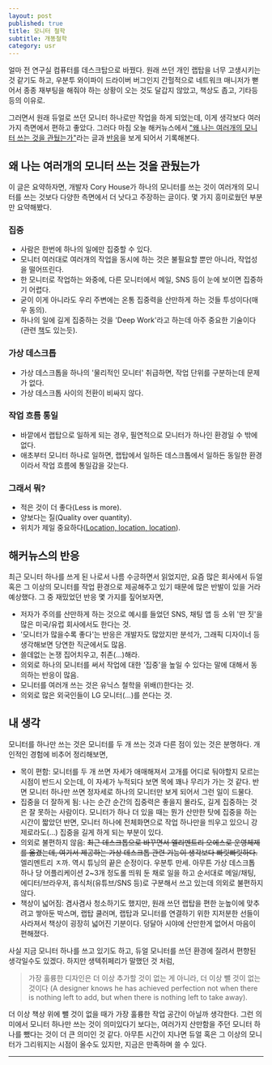 ```yaml
---
layout: post
published: true
title: 모니터 철학
subtitle: 개똥철학
category: usr
---
```



 얼마 전 연구실 컴퓨터를 데스크탑으로 바꿨다. 원래 쓰던 개인 랩탑을
 너무 고생시키는 것 같기도 하고, 우분투 와이파이 드라이버 버그인지
 간헐적으로 네트워크 매니저가 뻗어서 종종 재부팅을 해줘야 하는 상황이
 오는 것도 달갑지 않았고, 책상도 좁고, 기타등등의 이유로.

 그러면서 원래 듀얼로 쓰던 모니터 하나로만 작업을 하게 되었는데, 이게
 생각보다 여러가지 측면에서 편하고 좋았다. 그러다 마침 오늘
 해커뉴스에서 ["왜 나는 여러개의 모니터 쓰는 것을
 관뒀는가"](https://hackernoon.com/why-i-stopped-using-multiple-monitors-bfd87efa2e5b#.mee4fysjf)라는
 글과 [반응](https://news.ycombinator.com/item?id=13968519)을 보게
 되어서 기록해본다.

## 왜 나는 여러개의 모니터 쓰는 것을 관뒀는가
 이 글은 요약하자면, 개발자 Cory House가 하나의 모니터를 쓰는 것이
 여러개의 모니터를 쓰는 것보다 다양한 측면에서 더 낫다고 주장하는
 글이다. 몇 가지 흥미로웠던 부분만 요약해봤다.

### 집중

 - 사람은 한번에 하나의 일에만 집중할 수 있다.
 - 모니터 여러대로 여러개의 작업을 동시에 하는 것은 불필요할 뿐만
   아니라, 작업성을 떨어뜨린다.
 - 한 모니터로 작업하는 와중에, 다른 모니터에서 메일, SNS 등이 눈에
   보이면 집중하기 어렵다.
 - 굳이 이게 아니라도 우리 주변에는 온통 집중력을 산만하게 하는 것들
   투성이다(매우 동의).
 - 하나의 일에 길게 집중하는 것을 'Deep Work'라고 하는데 아주 중요한
   기술이다(관련
   [책](https://www.amazon.com/Deep-Work-Focused-Success-Distracted/dp/1455586692)도
   있는듯).

### 가상 데스크톱

 - 가상 데스크톱을 하나의 '물리적인 모니터' 취급하면, 작업 단위를
   구분하는데 문제가 없다.
 - 가상 데스크톱 사이의 전환이 비싸지 않다.

### 작업 흐름 통일

 - 바깥에서 랩탑으로 일하게 되는 경우, 필연적으로 모니터가 하나인
   환경일 수 밖에 없다.
 - 애초부터 모니터 하나로 일하면, 랩탑에서 일하든 데스크톱에서 일하든
   동일한 환경이라서 작업 흐름에 통일감을 갖는다.

### 그래서 뭐?

 - 적은 것이 더 좋다(Less is more).
 - 양보다는 질(Quality over quantity).
 - 위치가 제일 중요하다([Location, location,
   location](https://www.thebalance.com/what-location-means-in-real-estate-1798766)).

## 해커뉴스의 반응
 최근 모니터 하나를 쓰게 된 나로서 나름 수긍하면서 읽었지만, 요즘 많은
 회사에서 듀얼 혹은 그 이상의 모니터를 작업 환경으로 제공해주고 있기
 때문에 많은 반발이 있을 거라 예상했다. 그 중 재밌었던 반응 몇 가지를
 짚어보자면,

 - 저자가 주의를 산만하게 하는 것으로 예시를 들었던 SNS, 채팅 앱 등
   소위 '딴 짓'을 많은 미국/유럽 회사에서도 한다는 것.
 - '모니터가 많을수록 좋다'는 반응은 개발자도 많았지만 분석가, 그래픽
   디자이너 등 생각해보면 당연한 직군에서도 많음.
 - 쓸데없는 논쟁 집어치우고, 취존(...)해라.
 - 의외로 하나의 모니터를 써서 작업에 대한 '집중'을 높일 수 있다는
   말에 대해서 동의하는 반응이 많음.
 - 모니터를 여러개 쓰는 것은 유닉스 철학을 위배(!)한다는 것.
 - 의외로 많은 외국인들이 LG 모니터(...)를 쓴다는 것.

## 내 생각
 모니터를 하나만 쓰는 것은 모니터를 두 개 쓰는 것과 다른 점이 있는
 것은 분명하다. 개인적인 경험에 비추어 정리해보면,

 - 목이 편함: 모니터를 두 개 쓰면 자세가 애매해져서 고개를 어디로
   둬야할지 모르는 시점이 반드시 오는데, 이 자세가 누적되다 보면 목에
   꽤나 무리가 가는 것 같다. 반면 모니터 하나만 쓰면 정자세로 하나의
   모니터만 보게 되어서 그런 일이 드물다.
 - 집중을 더 잘하게 됨: 나는 순간 순간의 집중력은 좋을지 몰라도, 길게
   집중하는 것은 잘 못하는 사람이다. 모니터가 하나 더 있을 때는 뭔가
   산만한 탓에 집중을 하는 시간이 짧았던 반면, 모니터 하나에
   전체화면으로 작업 하나만을 띄우고 있으니 강제로라도(...) 집중을
   길게 하게 되는 부분이 있다.
 - 의외로 불편하지 않음: ~~최근 데스크톱으로 바꾸면서 엘리멘트리
   오에스로 운영체제를 옮겼는데, 여기서 제공하는 가상 데스크톱 관련
   기능이 생각보다 빠릿빠릿하다.~~ 엘리멘트리 ㅈ까. 역시 튜닝의 끝은
   순정이다. 우분투 만세. 아무튼 가상 데스크톱 하나 당 어플리케이션
   2~3개 정도롤 띄워 둔 채로 일을 하고 순서대로 메일/채팅,
   에디터/브라우저, 휴식처(유튜브/SNS 등)로 구분해서 쓰고 있는데
   의외로 불편하지 않다.
 - 책상이 넓어짐: 겸사겸사 청소하기도 했지만, 원래 쓰던 랩탑을 편한
   눈높이에 맞추려고 쌓아둔 박스며, 랩탑 쿨러며, 랩탑과 모니터를
   연결하기 위한 지저분한 선들이 사라져서 책상이 굉장히 넓어진
   기분이다. 덩달아 시야에 산만한게 없어서 마음이 편해졌다.

 사실 지금 모니터 하나를 쓰고 있기도 하고, 듀얼 모니터를 쓰던 환경에
 질려서 편향된 생각일수도 있겠다. 하지만 생텍쥐페리가 말했던 것 처럼,

>  가장 훌륭한 디자인은 더 이상 추가할 것이 없는 게 아니라, 더 이상 뺄
>  것이 없는 것이다 (A designer knows he has achieved perfection not
>  when there is nothing left to add, but when there is nothing left
>  to take away).

 더 이상 책상 위에 뺄 것이 없을 때가 가장 훌륭한 작업 공간이 아닐까
 생각한다. 그런 의미에서 모니터 하나만 쓰는 것이 의미있다기 보다는,
 여러가지 산만함을 주던 모니터 하나를 뺐다는 것이 더 큰 의미인 것
 같다. 아무튼 시간이 지나면 듀얼 혹은 그 이상의 모니터가 그리워지는
 시점이 올수도 있지만, 지금은 만족하며 쓸 수 있다.

---
